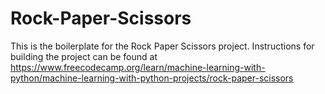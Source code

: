 # Rock-Paper-Scissors

This is the boilerplate for the Rock Paper Scissors project. Instructions for building the project can be found at https://www.freecodecamp.org/learn/machine-learning-with-python/machine-learning-with-python-projects/rock-paper-scissors
